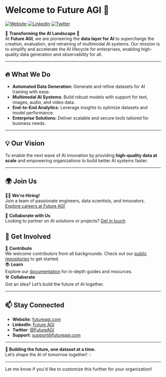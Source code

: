 # Welcome to Future AGI 👋

[![Website](https://img.shields.io/website?url=https%3A%2F%2Ffutureagi.com)](https://futureagi.com)
[![LinkedIn](https://img.shields.io/badge/LinkedIn-Follow-blue)](https://linkedin.com/company/futureagi)
[![Twitter](https://img.shields.io/twitter/follow/futureagi?style=social)](https://twitter.com/futureagi)

🌟 **Transforming the AI Landscape** 🌟  
At **Future AGI**, we are pioneering the **data layer for AI** to supercharge the creation, evaluation, and retraining of multimodal AI systems. Our mission is to simplify and accelerate the AI lifecycle for enterprises, enabling high-quality data generation and observability for all.

---

## 🔥 What We Do

- **Automated Data Generation**: Generate and refine datasets for AI training with ease.
- **Multimodal AI Systems**: Build robust models with support for text, images, audio, and video data.
- **End-to-End Analytics**: Leverage insights to optimize datasets and model performance.
- **Enterprise Solutions**: Deliver scalable and secure tools tailored for business needs.

---

## 💡 Our Vision

To enable the next wave of AI innovation by providing **high-quality data at scale** and empowering organizations to build better AI systems faster.

---

## 🌍 Join Us

👨‍💻 **We're Hiring!**  
Join a team of passionate engineers, data scientists, and innovators. [Explore careers at Future AGI](https://futureagi.com/careers)

💬 **Collaborate with Us**  
Looking to partner on AI solutions or projects? [Get in touch](mailto:partnerships@futureagi.com)


## 🌟 Get Involved

🎉 **Contribute**  
We welcome contributors from all backgrounds. Check out our [public repositories](https://github.com/futureagi) to get started.  
📚 **Learn**  
Explore our [documentation](https://docs.futureagi.com) for in-depth guides and resources.  
🛠 **Collaborate**  
Got an idea? Let’s build the future of AI together.

---

## 📫 Stay Connected

- **Website**: [futureagi.com](https://futureagi.com)  
- **LinkedIn**: [Future AGI](https://linkedin.com/company/futureagi)  
- **Twitter**: [@FutureAGI](https://twitter.com/futureagi)  
- **Support**: [support@futureagi.com](mailto:support@futureagi.com)

---

**🚀 Building the future, one dataset at a time.**  
Let’s shape the AI of tomorrow together! 💡

---

Let me know if you'd like to customize this further for your organization!
